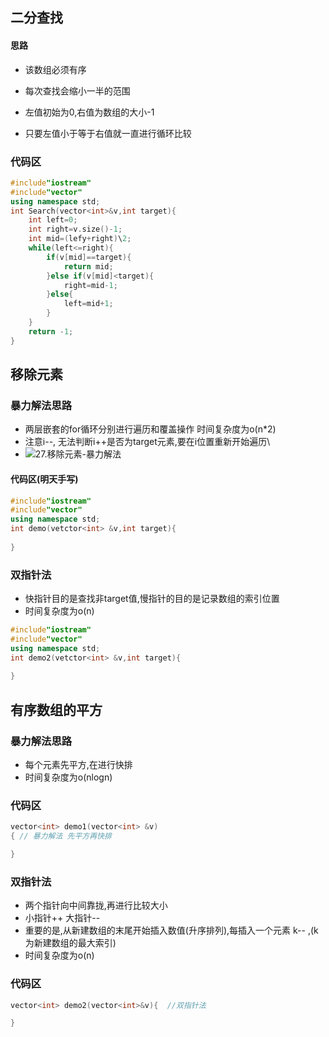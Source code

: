 ## 二分查找

#### 思路

- 该数组必须有序

- 每次查找会缩小一半的范围

- 左值初始为0,右值为数组的大小-1

- 只要左值小于等于右值就一直进行循环比较 

### 代码区

```c++
#include"iostream"
#include"vector"
using namespace std;
int Search(vector<int>&v,int target){
    int left=0;
    int right=v.size()-1;
    int mid=(lefy+right)\2;
    while(left<=right){
        if(v[mid]==target){
            return mid;
        }else if(v[mid]<target){
            right=mid-1;
        }else{
            left=mid+1;
        }
    }
    return -1;
}
```

## 移除元素

### 暴力解法思路

- 两层嵌套的for循环分别进行遍历和覆盖操作 时间复杂度为o(n*2)
- 注意i--, 无法判断i++是否为target元素,要在i位置重新开始遍历\
- ![27.移除元素-暴力解法](https://code-thinking.cdn.bcebos.com/gifs/27.%E7%A7%BB%E9%99%A4%E5%85%83%E7%B4%A0-%E6%9A%B4%E5%8A%9B%E8%A7%A3%E6%B3%95.gif)

#### 代码区(明天手写)

```c++
#include"iostream"
#include"vector"
using namespace std;
int demo(vetctor<int> &v,int target){
    
}
```

### 双指针法

- 快指针目的是查找非target值,慢指针的目的是记录数组的索引位置
- 时间复杂度为o(n)

```c++
#include"iostream"
#include"vector"
using namespace std;
int demo2(vetctor<int> &v,int target){
    
}
```

## 有序数组的平方

### 暴力解法思路

- 每个元素先平方,在进行快排
- 时间复杂度为o(nlogn)

### 代码区

```c++
vector<int> demo1(vector<int> &v)
{ // 暴力解法 先平方再快排

}
```

### 双指针法

- 两个指针向中间靠拢,再进行比较大小
- 小指针++ 大指针--
- 重要的是,从新建数组的末尾开始插入数值(升序排列),每插入一个元素 k-- ,(k为新建数组的最大索引)
- 时间复杂度为o(n)

### 代码区

```c++
vector<int> demo2(vector<int>&v){  //双指针法

}
```

